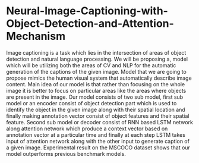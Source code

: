 # Neural-Image-Captioning-with-Object-Detection-and-Attention-Mechanism
Image captioning is a task which lies in the intersection of areas of object detection and natural language processing. We will be proposing a, model which will be utilizing both the areas of CV and NLP for the automatic generation of the captions of the given image. Model that we are going to propose mimics the human visual system that automatically describe image content. Main idea of our model is that rather than focusing on the whole image it is better to focus on particular areas like the areas where objects are present in the image.   Our model consists of two sub model, first sub model or an encoder consist of object detection part which is used to identify the object in the given image along with their spatial location and finally making annotation vector consist of object features and their spatial feature. Second sub model or decoder consist of RNN based LSTM network along attention network which produce a context vector based on annotation vector at a particular time and finally at each step LSTM takes input of attention network along with the other input to generate caption of a given image. Experimental result on the MSCOCO dataset shows that our model outperforms previous benchmark models.
